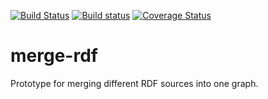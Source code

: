 [![Build Status](https://travis-ci.org/mpsonntag/merge-rdf.svg)](https://travis-ci.org/mpsonntag/merge-rdf)
[![Build status](https://ci.appveyor.com/api/projects/status/q5e4sayjlrrjm1o2?svg=true)](https://ci.appveyor.com/project/mpsonntag/merge-rdf)
[![Coverage Status](https://coveralls.io/repos/mpsonntag/merge-rdf/badge.svg?branch=master&service=github)](https://coveralls.io/github/mpsonntag/merge-rdf?branch=master)

# merge-rdf

Prototype for merging different RDF sources into one graph.
